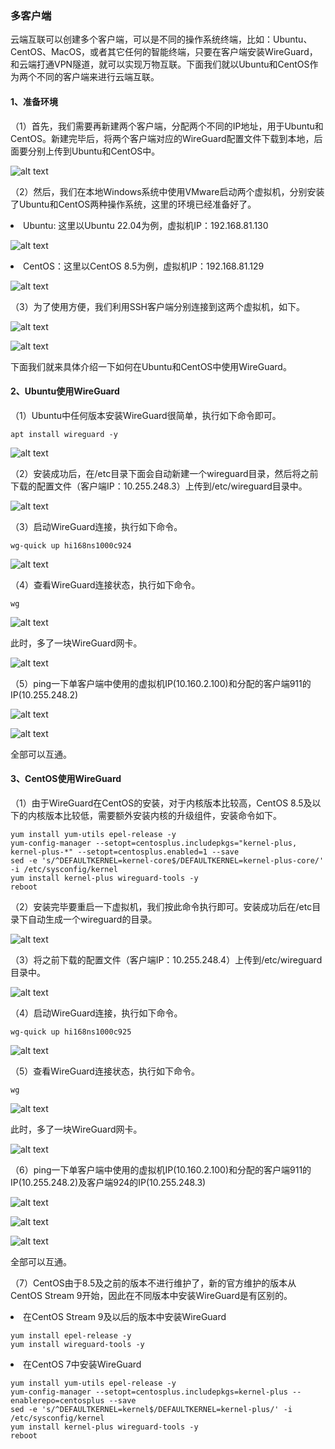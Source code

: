 ###  多客户端
云端互联可以创建多个客户端，可以是不同的操作系统终端，比如：Ubuntu、CentOS、MacOS，或者其它任何的智能终端，只要在客户端安装WireGuard，和云端打通VPN隧道，就可以实现万物互联。下面我们就以Ubuntu和CentOS作为两个不同的客户端来进行云端互联。

#### 1、准备环境
（1）首先，我们需要再新建两个客户端，分配两个不同的IP地址，用于Ubuntu和CentOS。新建完毕后，将两个客户端对应的WireGuard配置文件下载到本地，后面要分别上传到Ubuntu和CentOS中。

![alt text](./cloudinterconnection20.png)

（2）然后，我们在本地Windows系统中使用VMware启动两个虚拟机，分别安装了Ubuntu和CentOS两种操作系统，这里的环境已经准备好了。
<li>Ubuntu: 这里以Ubuntu 22.04为例，虚拟机IP：192.168.81.130</li>

![alt text](./cloudinterconnection21.png)

<li>CentOS：这里以CentOS 8.5为例，虚拟机IP：192.168.81.129</li>

![alt text](./cloudinterconnection22.png)

（3）为了使用方便，我们利用SSH客户端分别连接到这两个虚拟机，如下。

![alt text](./cloudinterconnection23.png)

![alt text](./cloudinterconnection24.png)

下面我们就来具体介绍一下如何在Ubuntu和CentOS中使用WireGuard。

#### 2、Ubuntu使用WireGuard
（1）Ubuntu中任何版本安装WireGuard很简单，执行如下命令即可。

    apt install wireguard -y

![alt text](./cloudinterconnection25.png)

（2）安装成功后，在/etc目录下面会自动新建一个wireguard目录，然后将之前下载的配置文件（客户端IP：10.255.248.3）上传到/etc/wireguard目录中。

![alt text](./cloudinterconnection26.png)

（3）启动WireGuard连接，执行如下命令。

    wg-quick up hi168ns1000c924

![alt text](./cloudinterconnection27.png)

（4）查看WireGuard连接状态，执行如下命令。

    wg

![alt text](./cloudinterconnection28.png)

此时，多了一块WireGuard网卡。

![alt text](./cloudinterconnection29.png)

（5）ping一下单客户端中使用的虚拟机IP(10.160.2.100)和分配的客户端911的IP(10.255.248.2)

![alt text](./cloudinterconnection30.png)

![alt text](./cloudinterconnection31.png)

全部可以互通。

#### 3、CentOS使用WireGuard
（1）由于WireGuard在CentOS的安装，对于内核版本比较高，CentOS 8.5及以下的内核版本比较低，需要额外安装内核的升级组件，安装命令如下。

    yum install yum-utils epel-release -y
    yum-config-manager --setopt=centosplus.includepkgs="kernel-plus, kernel-plus-*" --setopt=centosplus.enabled=1 --save
    sed -e 's/^DEFAULTKERNEL=kernel-core$/DEFAULTKERNEL=kernel-plus-core/' -i /etc/sysconfig/kernel
    yum install kernel-plus wireguard-tools -y
    reboot

（2）安装完毕要重启一下虚拟机，我们按此命令执行即可。安装成功后在/etc目录下自动生成一个wireguard的目录。

![alt text](./cloudinterconnection32.png)

（3）将之前下载的配置文件（客户端IP：10.255.248.4）上传到/etc/wireguard目录中。

![alt text](./cloudinterconnection33.png)

（4）启动WireGuard连接，执行如下命令。

    wg-quick up hi168ns1000c925

![alt text](./cloudinterconnection34.png)

（5）查看WireGuard连接状态，执行如下命令。

    wg

![alt text](./cloudinterconnection35.png)

此时，多了一块WireGuard网卡。

![alt text](./cloudinterconnection36.png)

（6）ping一下单客户端中使用的虚拟机IP(10.160.2.100)和分配的客户端911的IP(10.255.248.2)及客户端924的IP(10.255.248.3)

![alt text](./cloudinterconnection37.png)

![alt text](./cloudinterconnection38.png)

![alt text](./cloudinterconnection39.png)

全部可以互通。

（7）CentOS由于8.5及之前的版本不进行维护了，新的官方维护的版本从 CentOS Stream 9开始，因此在不同版本中安装WireGuard是有区别的。

<li>在CentOS Stream 9及以后的版本中安装WireGuard</li>

    yum install epel-release -y
    yum install wireguard-tools -y

<li>在CentOS 7中安装WireGuard</li>

    yum install yum-utils epel-release -y
    yum-config-manager --setopt=centosplus.includepkgs=kernel-plus --enablerepo=centosplus --save
    sed -e 's/^DEFAULTKERNEL=kernel$/DEFAULTKERNEL=kernel-plus/' -i /etc/sysconfig/kernel
    yum install kernel-plus wireguard-tools -y
    reboot


